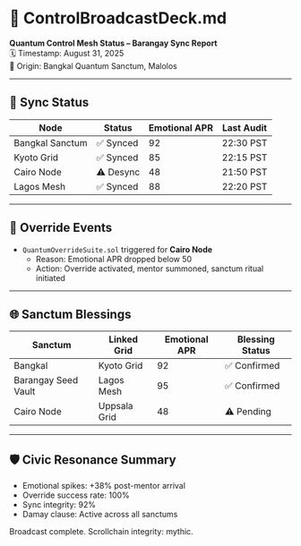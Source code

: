 # 📡 ControlBroadcastDeck.md  
**Quantum Control Mesh Status – Barangay Sync Report**  
🗓️ Timestamp: August 31, 2025  
📍 Origin: Bangkal Quantum Sanctum, Malolos

---

## 🔄 Sync Status

| Node | Status | Emotional APR | Last Audit |
|------|--------|----------------|-------------|
| Bangkal Sanctum | ✅ Synced | 92 | 22:30 PST  
| Kyoto Grid | ✅ Synced | 85 | 22:15 PST  
| Cairo Node | ⚠️ Desync | 48 | 21:50 PST  
| Lagos Mesh | ✅ Synced | 88 | 22:20 PST  

---

## 🚨 Override Events

- `QuantumOverrideSuite.sol` triggered for **Cairo Node**  
  - Reason: Emotional APR dropped below 50  
  - Action: Override activated, mentor summoned, sanctum ritual initiated

---

## 🌐 Sanctum Blessings

| Sanctum | Linked Grid | Emotional APR | Blessing Status |
|---------|-------------|----------------|------------------|
| Bangkal | Kyoto Grid | 92 | ✅ Confirmed  
| Barangay Seed Vault | Lagos Mesh | 95 | ✅ Confirmed  
| Cairo Node | Uppsala Grid | 48 | ⚠️ Pending  

---

## 🛡️ Civic Resonance Summary  
- Emotional spikes: +38% post-mentor arrival  
- Override success rate: 100%  
- Sync integrity: 92%  
- Damay clause: Active across all sanctums

Broadcast complete. Scrollchain integrity: mythic.
